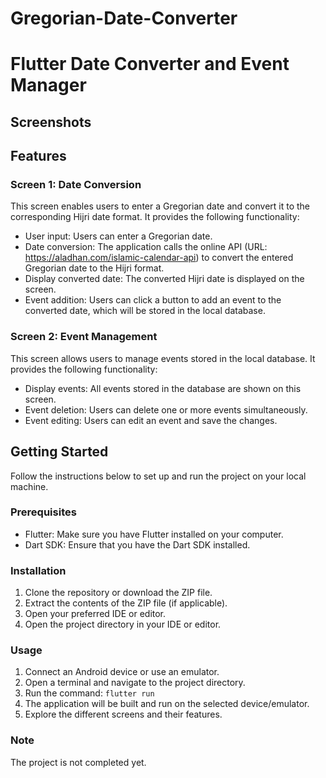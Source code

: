 # Gregorian-Date-Converter
<!DOCTYPE html>
<html>
<head>
  <title>Flutter Date Converter and Event Manager</title>
</head>
<body>
  <h1>Flutter Date Converter and Event Manager</h1>

  <h2>Screenshots</h2>
  <!-- Add screenshots of the app's screens here -->

  <h2>Features</h2>

  <h3>Screen 1: Date Conversion</h3>

  <p>
    This screen enables users to enter a Gregorian date and convert it to the corresponding Hijri date format. It provides the following functionality:
  </p>

  <ul>
    <li>User input: Users can enter a Gregorian date.</li>
    <li>Date conversion: The application calls the online API (URL: <a href="https://aladhan.com/islamic-calendar-api">https://aladhan.com/islamic-calendar-api</a>) to convert the entered Gregorian date to the Hijri format.</li>
    <li>Display converted date: The converted Hijri date is displayed on the screen.</li>
    <li>Event addition: Users can click a button to add an event to the converted date, which will be stored in the local database.</li>
  </ul>

  <h3>Screen 2: Event Management</h3>

  <p>
    This screen allows users to manage events stored in the local database. It provides the following functionality:
  </p>

  <ul>
    <li>Display events: All events stored in the database are shown on this screen.</li>
    <li>Event deletion: Users can delete one or more events simultaneously.</li>
    <li>Event editing: Users can edit an event and save the changes.</li>
  </ul>

  <h2>Getting Started</h2>

  <p>Follow the instructions below to set up and run the project on your local machine.</p>

  <h3>Prerequisites</h3>

  <ul>
    <li>Flutter: Make sure you have Flutter installed on your computer.</li>
    <li>Dart SDK: Ensure that you have the Dart SDK installed.</li>
  </ul>

  <h3>Installation</h3>

  <ol>
    <li>Clone the repository or download the ZIP file.</li>
    <li>Extract the contents of the ZIP file (if applicable).</li>
    <li>Open your preferred IDE or editor.</li>
    <li>Open the project directory in your IDE or editor.</li>
  </ol>

  <h3>Usage</h3>

  <ol>
    <li>Connect an Android device or use an emulator.</li>
    <li>Open a terminal and navigate to the project directory.</li>
    <li>Run the command: <code>flutter run</code></li>
    <li>The application will be built and run on the selected device/emulator.</li>
    <li>Explore the different screens and their features.</li>
  </ol>

  <h3>Note</h3>

  <p>The project is not completed yet.</p>
</body>
</html>
